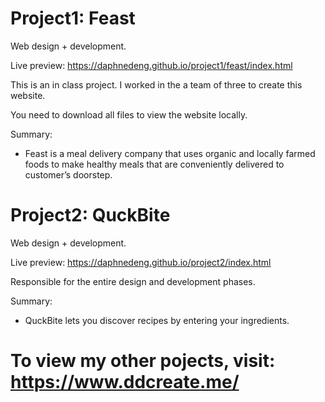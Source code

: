 # Project1: Feast
Web design + development.

Live preview: https://daphnedeng.github.io/project1/feast/index.html

This is an in class project. I worked in the a team of three to create this website. 

You need to download all files to view the website locally.

Summary: 
- Feast is a meal delivery company that uses organic and locally farmed foods to make healthy meals that are conveniently delivered to customer’s doorstep.

# Project2: QuckBite
Web design + development.

Live preview: https://daphnedeng.github.io/project2/index.html

Responsible for the entire design and development phases.

Summary:
- QuckBite lets you discover recipes by entering your ingredients.
 
# To view my other pojects, visit: https://www.ddcreate.me/
